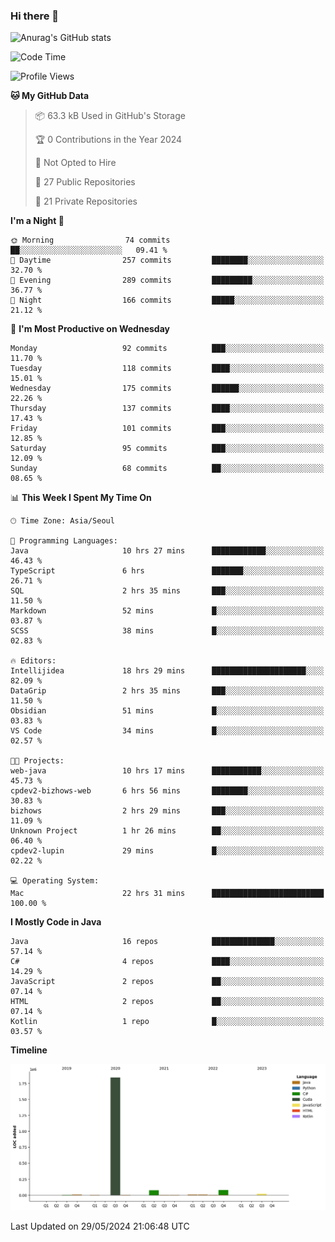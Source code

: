 ### Hi there 👋

![Anurag's GitHub stats](https://github-readme-stats.vercel.app/api?username=pllap&show_icons=true&theme=github_dark)

<!--START_SECTION:waka-->
![Code Time](http://img.shields.io/badge/Code%20Time-1%2C178%20hrs%2036%20mins-blue)

![Profile Views](http://img.shields.io/badge/Profile%20Views-0-blue)

**🐱 My GitHub Data** 

> 📦 63.3 kB Used in GitHub's Storage 
 > 
> 🏆 0 Contributions in the Year 2024
 > 
> 🚫 Not Opted to Hire
 > 
> 📜 27 Public Repositories 
 > 
> 🔑 21 Private Repositories 
 > 
**I'm a Night 🦉** 

```text
🌞 Morning                74 commits          ██░░░░░░░░░░░░░░░░░░░░░░░   09.41 % 
🌆 Daytime                257 commits         ████████░░░░░░░░░░░░░░░░░   32.70 % 
🌃 Evening                289 commits         █████████░░░░░░░░░░░░░░░░   36.77 % 
🌙 Night                  166 commits         █████░░░░░░░░░░░░░░░░░░░░   21.12 % 
```
📅 **I'm Most Productive on Wednesday** 

```text
Monday                   92 commits          ███░░░░░░░░░░░░░░░░░░░░░░   11.70 % 
Tuesday                  118 commits         ████░░░░░░░░░░░░░░░░░░░░░   15.01 % 
Wednesday                175 commits         ██████░░░░░░░░░░░░░░░░░░░   22.26 % 
Thursday                 137 commits         ████░░░░░░░░░░░░░░░░░░░░░   17.43 % 
Friday                   101 commits         ███░░░░░░░░░░░░░░░░░░░░░░   12.85 % 
Saturday                 95 commits          ███░░░░░░░░░░░░░░░░░░░░░░   12.09 % 
Sunday                   68 commits          ██░░░░░░░░░░░░░░░░░░░░░░░   08.65 % 
```


📊 **This Week I Spent My Time On** 

```text
🕑︎ Time Zone: Asia/Seoul

💬 Programming Languages: 
Java                     10 hrs 27 mins      ████████████░░░░░░░░░░░░░   46.43 % 
TypeScript               6 hrs               ███████░░░░░░░░░░░░░░░░░░   26.71 % 
SQL                      2 hrs 35 mins       ███░░░░░░░░░░░░░░░░░░░░░░   11.50 % 
Markdown                 52 mins             █░░░░░░░░░░░░░░░░░░░░░░░░   03.87 % 
SCSS                     38 mins             █░░░░░░░░░░░░░░░░░░░░░░░░   02.83 % 

🔥 Editors: 
Intellijidea             18 hrs 29 mins      █████████████████████░░░░   82.09 % 
DataGrip                 2 hrs 35 mins       ███░░░░░░░░░░░░░░░░░░░░░░   11.50 % 
Obsidian                 51 mins             █░░░░░░░░░░░░░░░░░░░░░░░░   03.83 % 
VS Code                  34 mins             █░░░░░░░░░░░░░░░░░░░░░░░░   02.57 % 

🐱‍💻 Projects: 
web-java                 10 hrs 17 mins      ███████████░░░░░░░░░░░░░░   45.73 % 
cpdev2-bizhows-web       6 hrs 56 mins       ████████░░░░░░░░░░░░░░░░░   30.83 % 
bizhows                  2 hrs 29 mins       ███░░░░░░░░░░░░░░░░░░░░░░   11.09 % 
Unknown Project          1 hr 26 mins        ██░░░░░░░░░░░░░░░░░░░░░░░   06.40 % 
cpdev2-lupin             29 mins             █░░░░░░░░░░░░░░░░░░░░░░░░   02.22 % 

💻 Operating System: 
Mac                      22 hrs 31 mins      █████████████████████████   100.00 % 
```

**I Mostly Code in Java** 

```text
Java                     16 repos            ██████████████░░░░░░░░░░░   57.14 % 
C#                       4 repos             ████░░░░░░░░░░░░░░░░░░░░░   14.29 % 
JavaScript               2 repos             ██░░░░░░░░░░░░░░░░░░░░░░░   07.14 % 
HTML                     2 repos             ██░░░░░░░░░░░░░░░░░░░░░░░   07.14 % 
Kotlin                   1 repo              █░░░░░░░░░░░░░░░░░░░░░░░░   03.57 % 
```



**Timeline**

![Lines of Code chart](https://raw.githubusercontent.com/pllap/pllap/main/assets/bar_graph.png)


 Last Updated on 29/05/2024 21:06:48 UTC
<!--END_SECTION:waka-->


<!--
**pllap/pllap** is a ✨ _special_ ✨ repository because its `README.md` (this file) appears on your GitHub profile.

Here are some ideas to get you started:

- 🔭 I’m currently working on ...
- 🌱 I’m currently learning ...
- 👯 I’m looking to collaborate on ...
- 🤔 I’m looking for help with ...
- 💬 Ask me about ...
- 📫 How to reach me: ...
- 😄 Pronouns: ...
- ⚡ Fun fact: ...
-->
